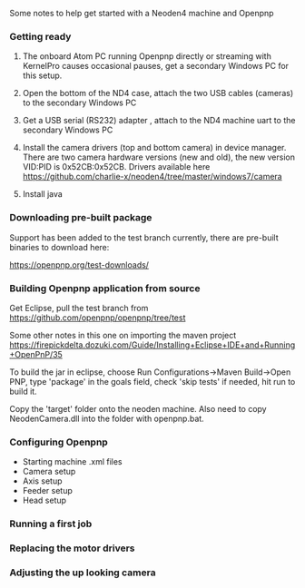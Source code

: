 Some notes to help get started with a Neoden4 machine and Openpnp

### Getting ready
1) The onboard Atom PC running Openpnp directly or streaming with KernelPro causes occasional pauses, get a secondary Windows PC for this setup.

2) Open the bottom of the ND4 case, attach the two USB cables (cameras) to the secondary Windows PC

3) Get a USB serial (RS232) adapter <link>, attach to the ND4 machine uart to the secondary Windows PC

4) Install the camera drivers (top and bottom camera) in device manager. There are two camera hardware versions (new and old), the new version VID:PID is 0x52CB:0x52CB. Drivers available here https://github.com/charlie-x/neoden4/tree/master/windows7/camera

5) Install java 

### Downloading pre-built package

Support has been added to the test branch currently, there are pre-built binaries to download here:

https://openpnp.org/test-downloads/

### Building Openpnp application from source

Get Eclipse, pull the test branch from
https://github.com/openpnp/openpnp/tree/test

Some other notes in this one on importing the maven project
https://firepickdelta.dozuki.com/Guide/Installing+Eclipse+IDE+and+Running+OpenPnP/35

To build the jar in eclipse, choose Run Configurations->Maven Build->Open PNP, type 'package' in the goals field, check 'skip tests' if needed, hit run to build it.

Copy the 'target' folder onto the neoden machine. Also need to copy NeodenCamera.dll into the folder with openpnp.bat.

### Configuring Openpnp
- Starting machine .xml files
- Camera setup
- Axis setup
- Feeder setup
- Head setup

### Running a first job

### Replacing the motor drivers

### Adjusting the up looking camera